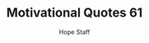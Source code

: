 ---
image: /assets/img/mq/mq_61_milne.png
title: Motivational Quotes 61
categories:
  - Motivational Quotes
author: Hope Staff
notes: Motivational Quotes 61
embed: >-
  EMBED_GOES_HERE
transcript: >-
  SOME LINES OF TEXT START HERE
---